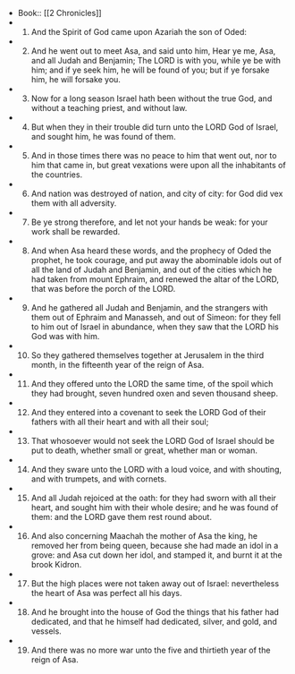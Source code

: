 - Book:: [[2 Chronicles]]
- 1. And the Spirit of God came upon Azariah the son of Oded:
- 2. And he went out to meet Asa, and said unto him, Hear ye me, Asa, and all Judah and Benjamin; The LORD is with you, while ye be with him; and if ye seek him, he will be found of you; but if ye forsake him, he will forsake you.
- 3. Now for a long season Israel hath been without the true God, and without a teaching priest, and without law.
- 4. But when they in their trouble did turn unto the LORD God of Israel, and sought him, he was found of them.
- 5. And in those times there was no peace to him that went out, nor to him that came in, but great vexations were upon all the inhabitants of the countries.
- 6. And nation was destroyed of nation, and city of city: for God did vex them with all adversity.
- 7. Be ye strong therefore, and let not your hands be weak: for your work shall be rewarded.
- 8. And when Asa heard these words, and the prophecy of Oded the prophet, he took courage, and put away the abominable idols out of all the land of Judah and Benjamin, and out of the cities which he had taken from mount Ephraim, and renewed the altar of the LORD, that was before the porch of the LORD.
- 9. And he gathered all Judah and Benjamin, and the strangers with them out of Ephraim and Manasseh, and out of Simeon: for they fell to him out of Israel in abundance, when they saw that the LORD his God was with him.
- 10. So they gathered themselves together at Jerusalem in the third month, in the fifteenth year of the reign of Asa.
- 11. And they offered unto the LORD the same time, of the spoil which they had brought, seven hundred oxen and seven thousand sheep.
- 12. And they entered into a covenant to seek the LORD God of their fathers with all their heart and with all their soul;
- 13. That whosoever would not seek the LORD God of Israel should be put to death, whether small or great, whether man or woman.
- 14. And they sware unto the LORD with a loud voice, and with shouting, and with trumpets, and with cornets.
- 15. And all Judah rejoiced at the oath: for they had sworn with all their heart, and sought him with their whole desire; and he was found of them: and the LORD gave them rest round about.
- 16. And also concerning Maachah the mother of Asa the king, he removed her from being queen, because she had made an idol in a grove: and Asa cut down her idol, and stamped it, and burnt it at the brook Kidron.
- 17. But the high places were not taken away out of Israel: nevertheless the heart of Asa was perfect all his days.
- 18. And he brought into the house of God the things that his father had dedicated, and that he himself had dedicated, silver, and gold, and vessels.
- 19. And there was no more war unto the five and thirtieth year of the reign of Asa.
